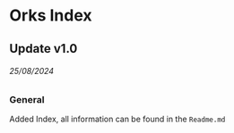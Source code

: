 # Orks Index

## Update v1.0
###### 25/08/2024
### General
Added Index, all information can be found in the `Readme.md`
